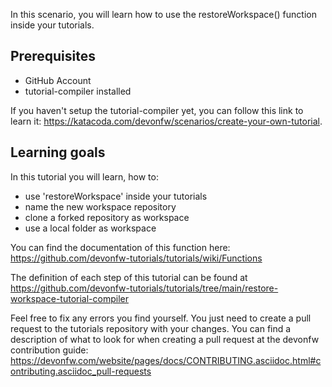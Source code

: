 In this scenario, you will learn how to use the restoreWorkspace() function inside your tutorials.

## Prerequisites
* GitHub Account 
* tutorial-compiler installed 

If you haven&#39;t setup the tutorial-compiler yet, you can follow this link to learn it: 
https://katacoda.com/devonfw/scenarios/create-your-own-tutorial.


## Learning goals
In this tutorial you will learn, how to: 
* use &#39;restoreWorkspace&#39; inside your tutorials
* name the new workspace repository
* clone a forked repository as workspace
* use a local folder as workspace 

You can find the documentation of this function here: 
https://github.com/devonfw-tutorials/tutorials/wiki/Functions




The definition of each step of this tutorial can be found at https://github.com/devonfw-tutorials/tutorials/tree/main/restore-workspace-tutorial-compiler

Feel free to fix any errors you find yourself. You just need to create a pull request to the tutorials repository with your changes.
You can find a description of what to look for when creating a pull request at the devonfw contribution guide: https://devonfw.com/website/pages/docs/CONTRIBUTING.asciidoc.html#contributing.asciidoc_pull-requests
